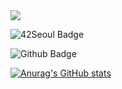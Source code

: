 <img src="https://img.shields.io/badge/42Seoul-000000?style=flat-square&logo=42&logoColor=white"/>

![42Seoul Badge](https://img.shields.io/badge/42Seoul-000000?style=flat&logo=42&logoColor=white)


![Github Badge](https://img.shields.io/badge/Github-grey?style=flat&logo=github&logoColor=white&link=https://github.com/Resister-boy/)

[![Anurag's GitHub stats](https://github-readme-stats.vercel.app/api?username=Resister-boy)](https://github.com/anuraghazra/github-readme-stats)

